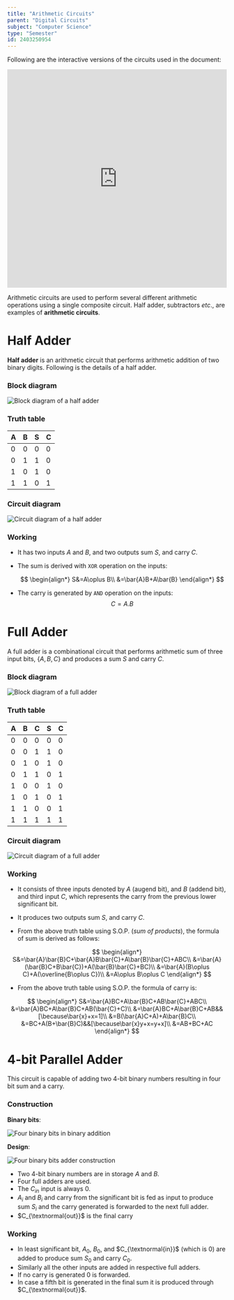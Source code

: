 ```yaml
---
title: "Arithmetic Circuits"
parent: "Digital Circuits"
subject: "Computer Science"
type: "Semester"
id: 2403250954
---
```


Following are the interactive versions of the circuits used in the document:

<iframe src="https://circuitverse.org/simulator/embed/arithmetic-circuits-b256d5d3-fe62-4528-b9b9-7e83a6a5e252?theme=default&display_title=false&clock_time=false&fullscreen=true&zoom_in_out=true" style="border-width:; border-style: none; border-color:;" name="myiframe" id="projectPreview" scrolling="no" frameborder="1" marginheight="0px" marginwidth="0px" height="500" width="100%" allowFullScreen></iframe>

Arithmetic circuits are used to perform several different arithmetic operations using a single composite circuit. Half adder, subtractors _etc_., are examples of **arithmetic circuits**.

# Half Adder

**Half adder** is an arithmetic circuit that performs arithmetic addition of two binary digits. Following is the details of a half adder.

### Block diagram

![Block diagram of a half adder](/_data/2403250954-1.png)

### Truth table

| A   | B   | S   | C   |
| --- | --- | --- | --- |
| 0   | 0   | 0   | 0   |
| 0   | 1   | 1   | 0   |
| 1   | 0   | 1   | 0   |
| 1   | 1   | 0   | 1   |

### Circuit diagram

![Circuit diagram of a half adder](/_data/2403250954-2.png)

### Working

- It has two inputs $A$ and $B$, and two outputs sum $S$, and carry $C$.

- The sum is derived with `XOR` operation on the inputs:

  $$
  \begin{align*}
      S&=A\oplus B\\
      &=\bar{A}B+A\bar{B}
  \end{align*}
  $$

- The carry is generated by `AND` operation on the inputs:
  $$
      C=A.B
  $$

# Full Adder

A full adder is a combinational circuit that performs arithmetic sum of three input bits, $\{A,B,C\}$ and produces a sum $S$ and carry $C$.

### Block diagram

![Block diagram of a full adder](/_data/2403250954-3.png)

### Truth table

| A   | B   | C   | S   | C   |
| --- | --- | --- | --- | --- |
| 0   | 0   | 0   | 0   | 0   |
| 0   | 0   | 1   | 1   | 0   |
| 0   | 1   | 0   | 1   | 0   |
| 0   | 1   | 1   | 0   | 1   |
| 1   | 0   | 0   | 1   | 0   |
| 1   | 0   | 1   | 0   | 1   |
| 1   | 1   | 0   | 0   | 1   |
| 1   | 1   | 1   | 1   | 1   |

### Circuit diagram

![Circuit diagram of a full adder](/_data/2403250954-4.png)

### Working

- It consists of three inputs denoted by $A$ (augend bit), and $B$ (addend bit), and third input $C$, which represents the carry from the previous lower significant bit.

- It produces two outputs sum $S$, and carry $C$.

- From the above truth table using S.O.P. (_sum of products_), the formula of sum is derived as follows:

$$
\begin{align*}
    S&=\bar{A}\bar{B}C+\bar{A}B\bar{C}+A\bar{B}\bar{C}+ABC\\
    &=\bar{A}(\bar{B}C+B\bar{C})+A(\bar{B}\bar{C}+BC)\\
    &=\bar{A}(B\oplus C)+A(\overline{B\oplus C})\\
    &=A\oplus B\oplus C
\end{align*}
$$

- From the above truth table using S.O.P. the formula of carry is:

$$
\begin{align*}
    S&=\bar{A}BC+A\bar{B}C+AB\bar{C}+ABC\\
    &=\bar{A}BC+A\bar{B}C+AB(\bar{C}+C)\\
    &=\bar{A}BC+A\bar{B}C+AB&&[\because\bar{x}+x=1]\\
    &=B(\bar{A}C+A)+A\bar{B}C\\
    &=BC+A(B+\bar{B}C)&&[\because\bar{x}y+x=y+x]\\
    &=AB+BC+AC
\end{align*}
$$

# 4-bit Parallel Adder

This circuit is capable of adding two 4-bit binary numbers resulting in four bit sum and a carry.

### Construction

**Binary bits**:

![Four binary bits in binary addition](/_data/2403250954-5.png)

**Design**:

![Four binary bits adder construction](/_data/2403250954-6.png)

- Two 4-bit binary numbers are in storage $A$ and $B$.
- Four full adders are used.
- The $C_{in}$ input is always 0.
- $A_i$ and $B_i$ and carry from the significant bit is fed as input to produce sum $S_i$ and the carry generated is forwarded to the next full adder.
- $C_{\textnormal{out}}$ is the final carry

### Working

- In least significant bit, $A_0$, $B_0$, and $C_{\textnormal{in}}$ (which is 0) are added to produce sum $S_0$ and carry $C_0$.
- Similarly all the other inputs are added in respective full adders.
- If no carry is generated 0 is forwarded.
- In case a fifth bit is generated in the final sum it is produced through $C_{\textnormal{out}}$.
